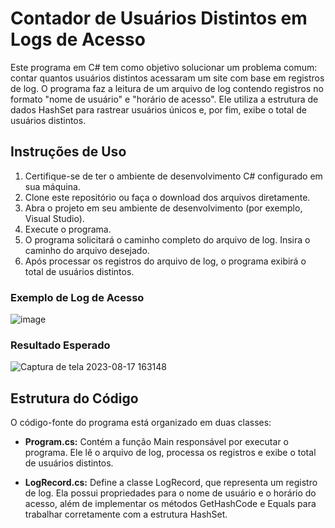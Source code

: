 # Contador de Usuários Distintos em Logs de Acesso

Este programa em C# tem como objetivo solucionar um problema comum: contar quantos usuários distintos acessaram um site com base em registros de log. O programa faz a leitura de um arquivo de log contendo registros no formato "nome de usuário" e "horário de acesso". Ele utiliza a estrutura de dados HashSet para rastrear usuários únicos e, por fim, exibe o total de usuários distintos.

## Instruções de Uso

1. Certifique-se de ter o ambiente de desenvolvimento C# configurado em sua máquina.
2. Clone este repositório ou faça o download dos arquivos diretamente.
3. Abra o projeto em seu ambiente de desenvolvimento (por exemplo, Visual Studio).
4. Execute o programa.
5. O programa solicitará o caminho completo do arquivo de log. Insira o caminho do arquivo desejado.
6. Após processar os registros do arquivo de log, o programa exibirá o total de usuários distintos.

### Exemplo de Log de Acesso
![image](https://github.com/RafaelSantana03/Contador-de-Usuarios-Unicos-em-Logs-de-Acesso/assets/131009931/a7779063-180e-4248-9001-86f91d56cf72)


### Resultado Esperado
![Captura de tela 2023-08-17 163148](https://github.com/RafaelSantana03/Contador-de-Usuarios-Unicos-em-Logs-de-Acesso/assets/131009931/40a71053-b6ee-43a7-b3e4-6efd55230489)


## Estrutura do Código

O código-fonte do programa está organizado em duas classes:

- **Program.cs:** Contém a função Main responsável por executar o programa. Ele lê o arquivo de log, processa os registros e exibe o total de usuários distintos.

- **LogRecord.cs:** Define a classe LogRecord, que representa um registro de log. Ela possui propriedades para o nome de usuário e o horário do acesso, além de implementar os métodos GetHashCode e Equals para trabalhar corretamente com a estrutura HashSet.
